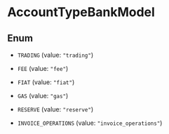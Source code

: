 

# AccountTypeBankModel

## Enum


* `TRADING` (value: `"trading"`)

* `FEE` (value: `"fee"`)

* `FIAT` (value: `"fiat"`)

* `GAS` (value: `"gas"`)

* `RESERVE` (value: `"reserve"`)

* `INVOICE_OPERATIONS` (value: `"invoice_operations"`)



